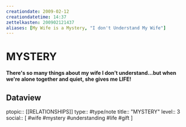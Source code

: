 ```yaml
---
creationdate: 2009-02-12
creationdatetime: 14:37
zettelkasten: 200902121437
aliases: [My Wife is a Mystery, "I don't Understand My Wife"]
---
```

# MYSTERY
**There's so many things about my wife I don’t understand...but when we're alone together and quiet, she gives me LIFE!**

## Dataview
ptopic:: [[RELATIONSHIPS]]
type:: #type/note
title:: "MYSTERY"
level:: 3
social:: [ #wife #mystery #understanding #life #gift ]
